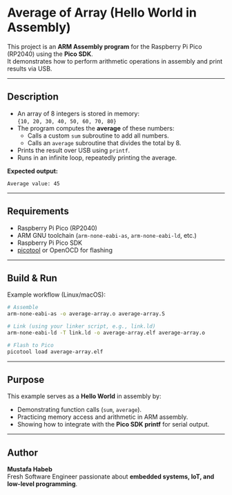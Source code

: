 # Average of Array (Hello World in Assembly)

This project is an **ARM Assembly program** for the Raspberry Pi Pico (RP2040) using the **Pico SDK**.  
It demonstrates how to perform arithmetic operations in assembly and print results via USB.

---

##  Description
- An array of 8 integers is stored in memory:  
  `{10, 20, 30, 40, 50, 60, 70, 80}`
- The program computes the **average** of these numbers:
  - Calls a custom `sum` subroutine to add all numbers.
  - Calls an `average` subroutine that divides the total by 8.
- Prints the result over USB using `printf`.  
- Runs in an infinite loop, repeatedly printing the average.  

**Expected output:**
```
Average value: 45
```

---

##  Requirements
- Raspberry Pi Pico (RP2040)
- ARM GNU toolchain (`arm-none-eabi-as`, `arm-none-eabi-ld`, etc.)
- Raspberry Pi Pico SDK
- [picotool](https://github.com/raspberrypi/picotool) or OpenOCD for flashing

---

## Build & Run
Example workflow (Linux/macOS):

```bash
# Assemble
arm-none-eabi-as -o average-array.o average-array.S

# Link (using your linker script, e.g., link.ld)
arm-none-eabi-ld -T link.ld -o average-array.elf average-array.o

# Flash to Pico
picotool load average-array.elf
```

---

##  Purpose
This example serves as a **Hello World** in assembly by:
- Demonstrating function calls (`sum`, `average`).
- Practicing memory access and arithmetic in ARM assembly.
- Showing how to integrate with the **Pico SDK printf** for serial output.

---

##  Author
**Mustafa Habeb**  
Fresh Software Engineer passionate about **embedded systems, IoT, and low-level programming**.  
